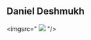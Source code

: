  <h2> Daniel Deshmukh</h2>

<imgsrc=" ![](https://leetcard.jacoblin.cool/deshmukhdaniel?ext=heatmap) "/>
